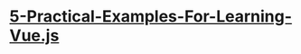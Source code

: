 # <a href="https://tutorialzine.com/2014/07/5-practical-examples-for-learning-facebooks-react-framework">5-Practical-Examples-For-Learning-Vue.js</a>